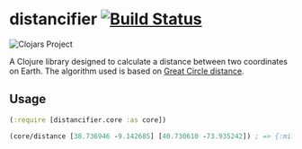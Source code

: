 # distancifier [![Build Status](https://travis-ci.org/lamuria/distancifier.svg?branch=master)](https://travis-ci.org/lamuria/distancifier)

![Clojars Project](http://clojars.org/distancifier/latest-version.svg)

A Clojure library designed to calculate a distance between two coordinates on Earth.
The algorithm used is based on [Great Circle distance](https://en.wikipedia.org/wiki/Great-circle%5Fdistance).

## Usage

``` clojure
(:require [distancifier.core :as core])

(core/distance [38.736946 -9.142685] [40.730610 -73.935242]) ; => {:miles 3364.6154140785607, :kms 5414.824255526726}
```
